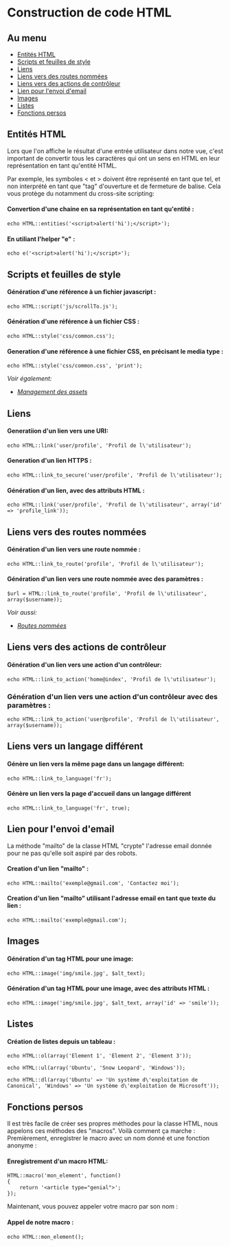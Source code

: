 # Construction de code HTML

## Au menu

- [Entités HTML](#entities)
- [Scripts et feuilles de style](#scripts-and-style-sheets)
- [Liens](#links)
- [Liens vers des routes nommées](#links-to-named-routes)
- [Liens vers des actions de contrôleur](#links-to-controller-actions)
- [Lien pour l'envoi d'email](#mail-to-links)
- [Images](#images)
- [Listes](#lists)
- [Fonctions persos](#custom-macros)

<a name="entities"></a>
## Entités HTML

Lors que l'on affiche le résultat d'une entrée utilisateur dans notre vue, c'est important de convertir tous les caractères qui ont un sens en HTML en leur représentation en tant qu'entité HTML.

Par exemple, les symboles < et > doivent être représenté en tant que tel, et non interprété en tant que "tag" d'ouverture et de fermeture de balise. Cela vous protège du notamment du cross-site scripting:

#### Convertion d'une chaine en sa représentation en tant qu'entité :

	echo HTML::entities('<script>alert('hi');</script>');

#### En utiliant l'helper "e" :

	echo e('<script>alert('hi');</script>');

<a name="scripts-and-style-sheets"></a>
## Scripts et feuilles de style

#### Génération d'une référence à un fichier javascript :

	echo HTML::script('js/scrollTo.js');

#### Génération d'une référence à un fichier CSS :

	echo HTML::style('css/common.css');

#### Generation d'une référence à une fichier CSS, en précisant le media type :

	echo HTML::style('css/common.css', 'print');

*Voir également:*

- *[Management des assets](/guides/doc/v3/vues/assets)*

<a name="links"></a>
## Liens

#### Generatiion d'un lien vers une URI:

	echo HTML::link('user/profile', 'Profil de l\'utilisateur');

#### Generation d'un lien HTTPS :

	echo HTML::link_to_secure('user/profile', 'Profil de l\'utilisateur');

#### Génération d'un lien, avec des attributs HTML :

	echo HTML::link('user/profile', 'Profil de l\'utilisateur', array('id' => 'profile_link'));

<a name="links-to-named-routes"></a>
## Liens vers des routes nommées

#### Génération d'un lien vers une route nommée :

	echo HTML::link_to_route('profile', 'Profil de l\'utilisateur');

#### Génération d'un lien vers une route nommée avec des paramètres :

	$url = HTML::link_to_route('profile', 'Profil de l\'utilisateur', array($username));

*Voir aussi:*

- *[Routes nommées](/guides/doc/v3/routes#named-routes)*

<a name="links-to-controller-actions"></a>
## Liens vers des actions de contrôleur

#### Génération d'un lien vers une action d'un contrôleur:

	echo HTML::link_to_action('home@index', 'Profil de l\'utilisateur');

### Génération d'un lien vers une action d'un contrôleur avec des paramètres :

	echo HTML::link_to_action('user@profile', 'Profil de l\'utilisateur', array($username));

<a name="links-to-a-different-language"></a>
## Liens vers un langage différent

#### Génère un lien vers la même page dans un langage différent:

    echo HTML::link_to_language('fr');

#### Génère un lien vers la page d'accueil dans un langage différent

    echo HTML::link_to_language('fr', true);

<a name="mail-to-links"></a>
## Lien pour l'envoi d'email

La méthode "mailto" de la classe HTML "crypte" l'adresse email donnée pour ne pas qu'elle soit aspiré par des robots.

#### Creation d'un lien "mailto" :

	echo HTML::mailto('exemple@gmail.com', 'Contactez moi');

#### Creation d'un lien "mailto" utilisant l'adresse email en tant que texte du lien :

	echo HTML::mailto('exemple@gmail.com');

<a name="images"></a>
## Images

#### Génération d'un tag HTML pour une image:

	echo HTML::image('img/smile.jpg', $alt_text);

#### Génération d'un tag HTML pour une image, avec des attributs HTML :

	echo HTML::image('img/smile.jpg', $alt_text, array('id' => 'smile'));

<a name="lists"></a>
## Listes

#### Création de listes depuis un tableau :

	echo HTML::ol(array('Element 1', 'Element 2', 'Element 3'));

	echo HTML::ul(array('Ubuntu', 'Snow Leopard', 'Windows'));
	
	echo HTML::dl(array('Ubuntu' => 'Un système d\'exploitation de Canonical', 'Windows' => 'Un système d\'exploitation de Microsoft'));

<a name="custom-macros"></a>
## Fonctions persos

Il est très facile de créer ses propres méthodes pour la classe HTML, nous appelons ces méthodes des "macros". Voilà comment ça marche : Premièrement, enregistrer le macro avec un nom donné et une fonction anonyme :

#### Enregistrement d'un macro HTML:

	HTML::macro('mon_element', function()
	{
		return '<article type="genial">';
	});

Maintenant, vous pouvez appeler votre macro par son nom : 

#### Appel de notre macro :

	echo HTML::mon_element();
